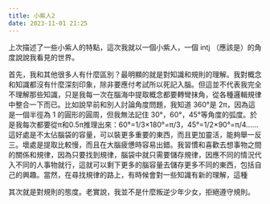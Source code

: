 ```yaml
---
title: 小紫人2
date: 2023-11-01 21:25
---
```

上次描述了一些小紫人的特點，這次我就以一個小紫人，一個 intj （應該是）的角度說說我看見的世界。

首先，我和其他很多人有什麼區別？最明顯的就是對知識和規則的理解。我對概念和知識都沒有什麼深刻印象，除非要應付考試所以死記入腦。但這並不代表我完全不理解那些知識，只是我每一次在腦海中提取概念都要轉彎抹角，從各種邏輯規律中整合一下而已。比如說早前和別人討論角度問題，我知道 360°是 2π，因為這是一個半徑為 1 的圓形的圓周，但我無法記住 30°，60°，45°等角度的弧度。於是我每次都要從π和0.5π推理出來：60°=1/3×180°=π/3，45°=1/2×90°=π/4……這好處是不太佔腦袋的容量，可以裝更多重要的東西，而且更加靈活，能夠舉一反三。壞處是提取比較慢，而且在大腦疲憊時容易出錯。我習慣和喜歡去想事物之間的關係和規律，因為只要找到規律，腦袋中就只需要儲存規律，因應不同的情況代入不同的人事物就行，這就可以剩下更多的腦容量去儲存更多不同的東西，包括自己的興趣。當然，在尋找規律的路上，有時候會對一些知識有新的理解，這種

其次就是對規則的態度。老實說，我並不是什麼叛逆少年少女，拒絕遵守規則。
